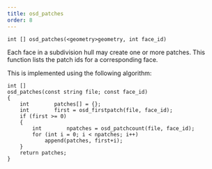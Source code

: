 ```yaml
---
title: osd_patches
order: 8
---
```

`int [] osd_patches(<geometry>geometry, int face_id)`

Each face in a subdivision hull may create one or more patches. This function lists the patch ids for a corresponding face.

This is implemented using the following algorithm:

```vex
int []
osd_patches(const string file; const face_id)
{
    int        patches[] = {};
    int        first = osd_firstpatch(file, face_id);
    if (first >= 0)
    {
        int        npatches = osd_patchcount(file, face_id);
        for (int i = 0; i < npatches; i++)
            append(patches, first+i);
    }
    return patches;
}

```
